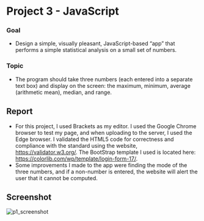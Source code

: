 # Project 3 - JavaScript
### Goal
* Design a simple, visually pleasant, JavaScript-based “app” that performs a simple statistical analysis on a small set of numbers.
### Topic
* The program should take three numbers (each entered into a separate text box) and display on the screen: the maximum, minimum, average (arithmetic mean), median, and range.

## Report
* For this project, I used Brackets as my editor. I used the Google Chrome browser to test my page, and when uploading to the server, I used the Edge browser. I validated the HTML5 code for correctness and compliance with the standard using the website, https://validator.w3.org/. The BootStrap template I used is located here: https://colorlib.com/wp/template/login-form-17/.
* Some improvements I made to the app were finding the mode of the three numbers, and if a non-number is entered, the website will alert the user that it cannot be computed. 
## Screenshot
![p1_screenshot](https://hackmd.io/_uploads/HJNp3wQHkx.png)